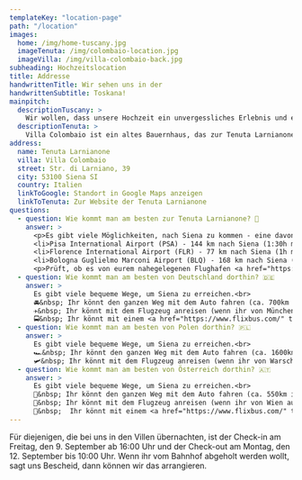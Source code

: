 ```yaml
---
templateKey: "location-page"
path: "/location"
images:
  home: /img/home-tuscany.jpg
  imageTenuta: /img/colombaio-location.jpg
  imageVilla: /img/villa-colombaio-back.jpg
subheading: Hochzeitslocation
title: Addresse
handwrittenTitle: Wir sehen uns in der
handwrittenSubtitle: Toskana!
mainpitch:
  descriptionTuscany: >
    Wir wollen, dass unsere Hochzeit ein unvergessliches Erlebnis und eine Möglichkeit für ein großartiges Abenteuer wird, nicht nur für uns, sondern auch für alle anderen Gäste. Und welcher Ort wäre dafür besser geeignet als die sanften Hügel der Toskana? 🌞
  descriptionTenuta: >
    Villa Colombaio ist ein altes Bauernhaus, das zur Tenuta Larnianone gehört. Es liegt inmitten der Natur, umgeben von Weinbergen, Olivenhainen und Zypressen, mit Blick auf die Stadt Siena. Wir haben uns nicht nur in diesen Ort verliebt, weil er so schön und authentisch ist, sondern auch, weil er eine Geschichte hat. Es gehört seit den 1930er Jahren einer italienischen Familie, die die Natur, die Umwelt und die Traditionen pflegt. 🛵
address:
  name: Tenuta Larnianone
  villa: Villa Colombaio
  street: Str. di Larniano, 39
  city: 53100 Siena SI
  country: Italien
  linkToGoogle: Standort in Google Maps anzeigen
  linkToTenuta: Zur Website der Tenuta Larnianone
questions:
  - question: Wie kommt man am besten zur Tenuta Larnianone? 🍇
    answer: >
      <p>Es gibt viele Möglichkeiten, nach Siena zu kommen - eine davon ist die Anreise mit dem Auto. Wenn ihr allerdings keine Zeit oder Lust habt, die ganze Strecke zu fahren, könnt ihr einen Flug zu einem der folgenden Flughäfen buchen und dann ein Auto mieten, den Zug oder den Bus nehmen:</p><br />
      <li>Pisa International Airport (PSA) - 144 km nach Siena (1:30h mit dem Auto / 2h mit dem Zug / 2:10h mit dem Bus)</li>
      <li>Florence International Airport (FLR) - 77 km nach Siena (1h mit dem Auto / 1:40h mit dem Zug / 1h mit dem Bus)</li>
      <li>Bologna Guglielmo Marconi Airport (BLQ) - 168 km nach Siena (1:40h mit dem Auto / 2:30h mit dem Zug / 2:15h mit dem Bus)</li><br />
      <p>Prüft, ob es von eurem nahegelegenen Flughafen <a href="https://www.ryanair.com/gb/en" target="_blank">Ryanair-Flüge</a> , und schaut auch, ob <a href="https://www.blablacar.co.uk" target="_blank">BlaBlaCar</a> von eurer Ankunftsstadt nach Siena fährt. Auch <a href="https://www.flixbus.com/" target="_blank">Flixbus</a> oder <a href="https://www.omio.com/" target="_blank">Omio</a> haben immer tolle Optionen und Angebote. Schauen Sie außerdem in unserer <a href="https://www.facebook.com/groups/1435542876905661" target="_blank">Facebook-Gruppe</a> nach, um einen Reisepartner oder eine Person für eine gemeinsame Fahrt zu finden, oder frag in unserer <a href="https://chat.whatsapp.com/Ki9UIoFYvB8EY1i9PckzsA" target="_blank">WhatsApp-Gruppe</a>, ob jemand einen freien Platz hat. Gruppenreisen machen immer mehr Spaß, also nutzt die Vorteile unserer Hochzeit im Ausland. 🥰</p>
  - question: Wie kommt man am besten von Deutschland dorthin? 🇩🇪
    answer: >
      Es gibt viele bequeme Wege, um Siena zu erreichen.<br>
      🚘&nbsp; Ihr könnt den ganzen Weg mit dem Auto fahren (ca. 700km in eine Richtung) und auf dem Weg dorthin Orte wie den Gardasee, Bologna oder Florenz entdecken. Es ist auch eine bequeme Art, flexibel zu sein und durch die Toskana zu fahren, um andere schöne Städte in der Nähe zu sehen, wie San Gimignano oder Pienza.<br>
      ✈️&nbsp; Ihr könnt mit dem Flugzeug anreisen (wenn ihr von München fliegt, gibt es eine bequeme und günstige <a href="https://www.ryanair.com/" target="_blank"> Ryanair-Verbindung</a> von Memmingen nach Pisa, mit Flügen am Freitag- und Montagabend). Von dort aus könnt ihr entweder ein Auto mieten, einen <a href="https://www.flixbus.com/" target="_blank">FlixBus</a> oder einen Zug (<a href="https://www.omio.com/" target="_blank">www.omio.com</a>) nach Siena nehmen.<br>
      🚍&nbsp; Ihr könnt mit einem <a href="https://www.flixbus.com/" target="_blank">Flixbus</a> bis nach Siena fahren.
  - question: Wie kommt man am besten von Polen dorthin? 🇵🇱
    answer: >
      Es gibt viele bequeme Wege, um Siena zu erreichen.<br>
      🏎️&nbsp; Ihr könnt den ganzen Weg mit dem Auto fahren (ca. 1600km in eine Richtung) und auf dem Weg dorthin Orte wie Wien, Venedig, Bologna oder Florenz entdecken. Es ist auch eine bequeme Art, flexibel zu sein und durch die Toskana zu fahren, um andere schöne Städte in der Nähe zu sehen, wie San Gimignano oder Pienza.<br>
      🛩️&nbsp; Ihr könnt mit dem Flugzeug anreisen (wenn ihr von Warschau fliegt, gibt es eine bequeme und günstige Verbindung nach Bologna mit <a href="https://www.ryanair.com/" target="_blank">Ryanair</a> von Modlin dienstags und donnerstags bis sonntags und mit <a href="https://www.wizzair.com/" target="_blank">WizzAir</a> von Chopin dienstags, donnerstags und samstags. Von dort aus können Sie entweder ein Auto mieten, einen <a href="https://www.flixbus.com/" target="_blank">FlixBus</a> oder den Zug (<a href="https://www.omio.com/" target="_blank">www.omio.com</a>) nach Siena nehmen.
  - question: Wie kommt man am besten von Österreich dorthin? 🇦🇹
    answer: >
      Es gibt viele bequeme Wege, um Siena zu erreichen.<br>
      🚜&nbsp; Ihr könnt den ganzen Weg mit dem Auto fahren (ca. 550km in eine Richtung) und auf dem Weg dorthin Orte wie Venedig, Bologna oder Florenz entdecken. Es ist auch eine bequeme Art, flexibel zu sein und durch die Toskana zu fahren, um andere schöne Städte in der Nähe zu sehen, wie San Gimignano oder Pienza.
      🚁&nbsp; Ihr könnt mit dem Flugzeug anreisen (wenn ihr von Wien aus fliegt, gibt es montags bis mittwochs und freitags eine günstige <a href="https://www.ryanair.com/" target="_blank">Ryanair-Verbindung</a> von Wien nach Bologna).<br>
      🚌&nbsp;  Ihr könnt mit einem <a href="https://www.flixbus.com/" target="_blank">Flixbus</a> bis nach Siena fahren.
---
```


Für diejenigen, die bei uns in den Villen übernachten, ist der Check-in am Freitag, den 9. September ab 16:00 Uhr und der Check-out am Montag, den 12. September bis 10:00 Uhr. Wenn ihr vom Bahnhof abgeholt werden wollt, sagt uns Bescheid, dann können wir das arrangieren.
